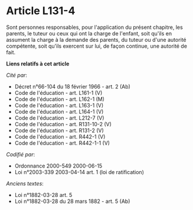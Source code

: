 # Article L131-4

Sont personnes responsables, pour l'application du présent chapitre, les parents, le tuteur ou ceux qui ont la charge de
l'enfant, soit qu'ils en assument la charge à la demande des parents, du tuteur ou d'une autorité compétente, soit qu'ils
exercent sur lui, de façon continue, une autorité de fait.

**Liens relatifs à cet article**

_Cité par_:

  - Décret n°66-104 du 18 février 1966 - art. 2 (Ab)
  - Code de l'éducation - art. L161-1 (V)
  - Code de l'éducation - art. L162-1 (M)
  - Code de l'éducation - art. L163-1 (V)
  - Code de l'éducation - art. L164-1 (V)
  - Code de l'éducation - art. L212-7 (V)
  - Code de l'éducation - art. R131-10-2 (V)
  - Code de l'éducation - art. R131-2 (V)
  - Code de l'éducation - art. R442-1 (V)
  - Code de l'éducation - art. R442-1-1 (V)

_Codifié par_:

  - Ordonnance 2000-549 2000-06-15
  - Loi n°2003-339 2003-04-14 art. 1 (loi de ratification)

_Anciens textes_:

  - Loi n°1882-03-28 art. 5
  - Loi n°1882-03-28 du 28 mars 1882 - art. 5 (Ab)
